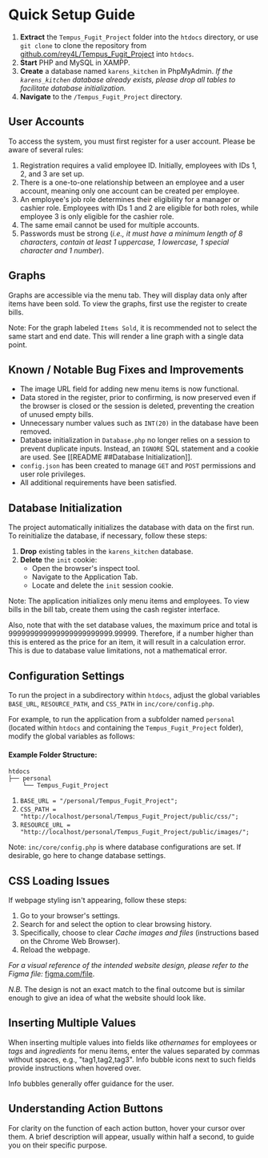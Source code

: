 # Quick Setup Guide

1. **Extract** the `Tempus_Fugit_Project` folder into the `htdocs` directory, or use `git clone` to clone the repository from [github.com/rey4L/Tempus_Fugit_Project](https://github.com/rey4L/Tempus_Fugit_Project.git) into `htdocs`.
2. **Start** PHP and MySQL in XAMPP.
3. **Create** a database named `karens_kitchen` in PhpMyAdmin. _If the `karens_kitchen` database already exists, please drop all tables to facilitate database initialization._
4. **Navigate** to the `/Tempus_Fugit_Project` directory.

## User Accounts

To access the system, you must first register for a user account. Please be aware of several rules:

1. Registration requires a valid employee ID. Initially, employees with IDs 1, 2, and 3 are set up.
2. There is a one-to-one relationship between an employee and a user account, meaning only one account can be created per employee.
3. An employee's job role determines their eligibility for a manager or cashier role. Employees with IDs 1 and 2 are eligible for both roles, while employee 3 is only eligible for the cashier role.
4. The same email cannot be used for multiple accounts.
5. Passwords must be strong (*i.e., it must have a minimum length of 8 characters, contain at least 1 uppercase, 1 lowercase, 1 special character and 1 number*).

## Graphs

Graphs are accessible via the menu tab. They will display data only after items have been sold. To view the graphs, first use the register to create bills.

Note: For the graph labeled `Items Sold`, it is recommended not to select the same start and end date. This will render a line graph with a single data point.

## Known / Notable Bug Fixes and Improvements

- The image URL field for adding new menu items is now functional.
- Data stored in the register, prior to confirming, is now preserved even if the browser is closed or the session is deleted, preventing the creation of unused empty bills.
- Unnecessary number values such as `INT(20)` in the database have been removed.
- Database initialization in `Database.php` no longer relies on a session to prevent duplicate inputs. Instead, an `IGNORE` SQL statement and a cookie are used. See [[README ##Database Initialization]].
- `config.json` has been created to manage `GET` and `POST` permissions and user role privileges.
- All additional requirements have been satisfied.

## Database Initialization

The project automatically initializes the database with data on the first run. To reinitialize the database, if necessary, follow these steps:

1. **Drop** existing tables in the `karens_kitchen` database.
2. **Delete** the `init` cookie:
    - Open the browser's inspect tool.
    - Navigate to the Application Tab.
    - Locate and delete the `init` session cookie.

Note: The application initializes only menu items and employees. To view bills in the bill tab, create them using the cash register interface.

Also, note that with the set database values, the maximum price and total is 999999999999999999999999.99999. Therefore, if a number higher than this is entered as the price for an item, it will result in a calculation error. This is due to database value limitations, not a mathematical error.

## Configuration Settings

To run the project in a subdirectory within `htdocs`, adjust the global variables `BASE_URL`, `RESOURCE_PATH`, and `CSS_PATH` in `inc/core/config.php`.

For example, to run the application from a subfolder named `personal` (located within `htdocs` and containing the `Tempus_Fugit_Project` folder), modify the global variables as follows:

#### Example Folder Structure:

```
htdocs
├── personal
    └── Tempus_Fugit_Project
```

1. `BASE_URL = "/personal/Tempus_Fugit_Project";`
2. `CSS_PATH = "http://localhost/personal/Tempus_Fugit_Project/public/css/";`
3. `RESOURCE_URL = "http://localhost/personal/Tempus_Fugit_Project/public/images/";`

Note: `inc/core/config.php` is where database configurations are set. If desirable, go here to change database settings.

## CSS Loading Issues

If webpage styling isn't appearing, follow these steps:

1. Go to your browser's settings.
2. Search for and select the option to clear browsing history.
3. Specifically, choose to clear _Cache images and files_ (instructions based on the Chrome Web Browser).
4. Reload the webpage.

_For a visual reference of the intended website design, please refer to the Figma file:_ [figma.com/file](https://www.figma.com/file/CpIRBICRaH4dku8PVfwDsJ/CSE3101_Design_Assigment_2?type=design&node-id=0%3A1&mode=design&t=FQXvdimrpZpFMqSp-1).

_N.B._ The design is not an exact match to the final outcome but is similar enough to give an idea of what the website should look like.

## Inserting Multiple Values

When inserting multiple values into fields like _othernames_ for employees or _tags_ and _ingredients_ for menu items, enter the values separated by commas without spaces, e.g., "tag1,tag2,tag3". Info bubble icons next to such fields provide instructions when hovered over.

Info bubbles generally offer guidance for the user.

## Understanding Action Buttons

For clarity on the function of each action button, hover your cursor over them. A brief description will appear, usually within half a second, to guide you on their specific purpose.
